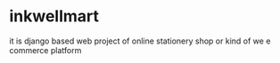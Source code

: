 # inkwellmart
it is django based web project of online stationery shop or kind of we e commerce platform
